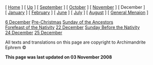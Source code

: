 \[ [Home](index.md) \] \[ [Up](menaion.md) \] \[ [September](sep-int.md) \] \[ [October](oct-int.md) \] \[ [November](nov-int.md) \] \[ December \] \[ [January](jan-int.md) \] \[ [February](february.md) \] \[ [June](Menaion-June.md) \] \[ [July](july1.md) \] \[ [August](aug.md) \] \[ [General Menaion](general.md) \]

[6 December](6_december.md)
[Pre-Christmas](pre-christmas.md)
[Sunday of the Ancestors](sunday_of_the_ancestors.md)
[Forefeast of the Nativity](forefeas.md)
[22 December](22dec.md)
[Sunday Before the Nativity](sunbefnat.md)
[24 December](24dec.md)
[25 December](25dec.md)

All texts and translations on this page are copyright to
Archimandrite Ephrem ©

**This page was last updated on 03 November 2008**
